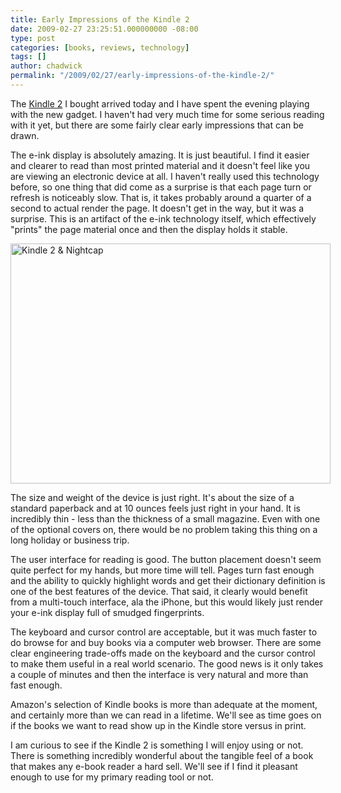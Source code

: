 ```yaml
---
title: Early Impressions of the Kindle 2
date: 2009-02-27 23:25:51.000000000 -08:00
type: post
categories: [books, reviews, technology]
tags: []
author: chadwick
permalink: "/2009/02/27/early-impressions-of-the-kindle-2/"
---
```

The [Kindle 2](http://www.amazon.com/gp/product/B00154JDAI) I bought arrived
today and I have spent the evening playing with the new gadget. I haven't had
very much time for some serious reading with it yet, but there are some fairly
clear early impressions that can be drawn.

The e-ink display is absolutely amazing. It is just beautiful. I find it
easier and clearer to read than most printed material and it doesn't feel like
you are viewing an electronic device at all. I haven't really used this
technology before, so one thing that did come as a surprise is that each page
turn or refresh is noticeably slow. That is, it takes probably
around a quarter of a second to actual render the page. It doesn't get in the
way, but it was a surprise. This is an artifact of the e-ink technology
itself, which effectively "prints" the page material once and then the display
holds it stable.

<dl id="attachment_264" class="wp-caption alignright" style="width: 522px;">
<dt class="wp-caption-dt"><img class="size-full wp-image-264" title="p2270001" src="%7B%7B%20site.baseurl%20%7D%7D/assets/images/p2270001.png" alt="Kindle 2 &amp; Nightcap" width="512" height="384"></dt>
</dl>

The size and weight of the device is just right. It's about the size of a
standard paperback and at 10 ounces feels just right in your hand. It is
incredibly thin - less than the thickness of a small magazine. Even with one
of the optional covers on, there would be no problem taking this thing on a
long holiday or business trip.

The user interface for reading is good. The button placement doesn't seem
quite perfect for my hands, but more time will tell. Pages turn fast enough
and the ability to quickly highlight words and get their dictionary definition
is one of the best features of the device. That said, it clearly would benefit
from a multi-touch interface, ala the iPhone, but this would likely just
render your e-ink display full of smudged fingerprints.

The keyboard and cursor control are acceptable, but it was much faster to do
browse for and buy books via a computer web browser. There are some clear
engineering trade-offs made on the keyboard and the cursor control to make
them useful in a real world scenario. The good news is it only takes a couple
of minutes and then the interface is very natural and more than fast enough.

Amazon's selection of Kindle books is more than adequate at the moment, and
certainly more than we can read in a lifetime. We'll see as time goes on if
the books we want to read show up in the Kindle store versus in print.

I am curious to see if the Kindle 2 is something I will enjoy using or not.
There is something incredibly wonderful about the tangible feel of a
book that makes any e-book reader a hard sell. We'll see if I find it pleasant
enough to use for my primary reading tool or not.

